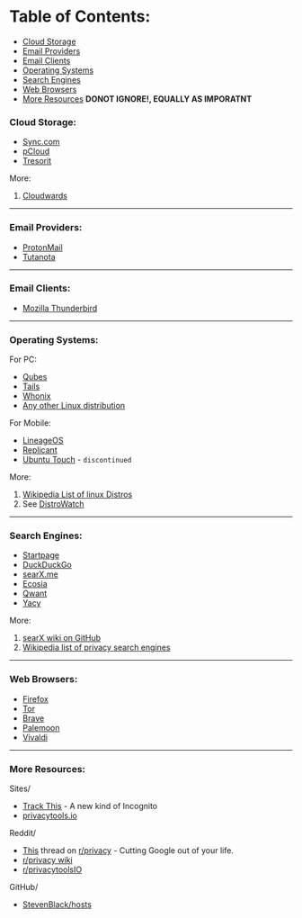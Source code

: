 # Table of Contents:
- [Cloud Storage](#cloud-storage)
- [Email Providers](#email-providers)
- [Email Clients](#email-clients)
- [Operating Systems](#operating-systems)
- [Search Engines](search-engines)
- [Web Browsers](#web-browsers)
- [More Resources](#more-resources) **DONOT IGNORE!, EQUALLY AS IMPORATNT**

### Cloud Storage:
* [Sync.com](https://www.sync.com/)
* [pCloud](https://www.pcloud.com/)
* [Tresorit](https://www.tresorit.com/)

More:
1. [Cloudwards](https://www.cloudwards.net/top-5/)

---

### Email Providers:
* [ProtonMail](https://protonmail.com/)
* [Tutanota](https://www.tutanota.com/)

---

### Email Clients:
* [Mozilla Thunderbird](https://www.thunderbird.net/)

---

### Operating Systems:
For PC:
* [Qubes](https://www.qubes-os.org/)
* [Tails](https://tails.boum.org/)
* [Whonix](https://www.whonix.org/)
* [Any other Linux distribution](linux-configuration.md#distros)

For Mobile:
* [LineageOS](https://www.lineageos.org/)
* [Replicant](https://www.replicant.us/)
* [Ubuntu Touch](https://ubuntu-touch.io/) - `discontinued`

More:
1. [Wikipedia List of linux Distros]()
2. See [DistroWatch](https://distrowatch.com)

---

### Search Engines:
* [Startpage](https://www.startpage.com/)
* [DuckDuckGo](https://duckduckgo.com/)
* [searX.me](https://searx.me/)
* [Ecosia](https://www.ecosia.org/?c=en)
* [Qwant](http://qwant.com/)
* [Yacy](http://yacy.net/)

More:
1. [searX wiki on GitHub](https://github.com/asciimoo/searx/wiki/possible-search-engines)
2. [Wikipedia list of privacy search engines](https://en.wikipedia.org/wiki/List_of_search_engines#Privacy_search_engines)

---

### Web Browsers:
* [Firefox](https://www.mozilla.org/en-US/firefox/)
* [Tor](https://www.torproject.org/)
* [Brave](https://brave.com/)
* [Palemoon](https://www.palemoon.org/)
* [Vivaldi](https://vivaldi.com/)

---

### More Resources:
Sites/
* [Track This](https;//trackthis.link) - A new kind of Incognito
* [privacytools.io](https://www.privacytools.io/)

Reddit/
* [This](https://www.reddit.com/r/privacy/comments/byzq4w/megathread_cutting_google_out_of_your_life_2019/?utm_source=share&utm_medium=web2x) thread on [r/privacy](https://old.reddit.com/r/privacy/) - Cutting Google out of your life.
* [r/privacy wiki](https://old.reddit.com/r/privacy/wiki/de-google)
* [r/privacytoolsIO](https://old.reddit.com/r/privacytoolsIO/)

GitHub/
* [StevenBlack/hosts](https://github.com/StevenBlack/hosts)
